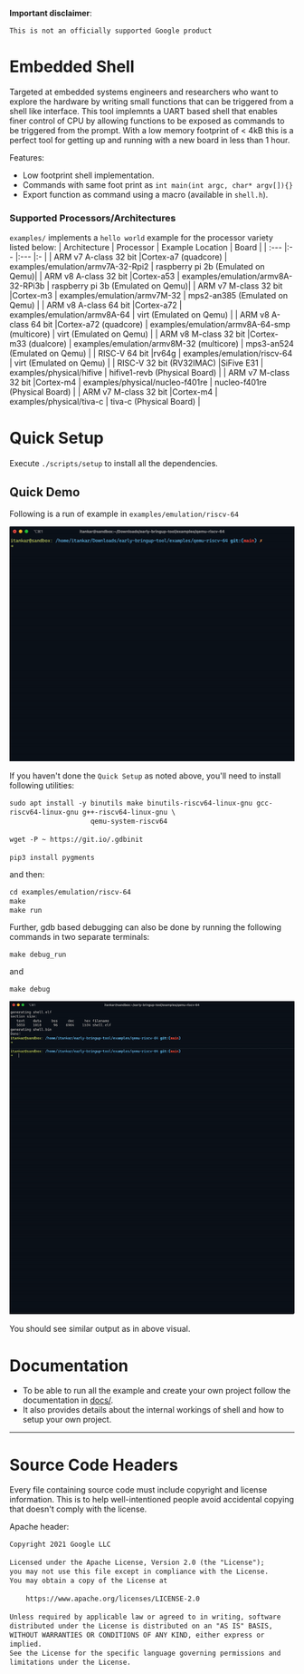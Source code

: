 **Important disclaimer**:

    This is not an officially supported Google product

# Embedded Shell

Targeted at embedded systems engineers and researchers who want to explore the hardware by writing small functions that can be triggered from a shell like interface. This tool implemnts a UART based shell that enables finer control of CPU by allowing functions to be exposed as commands to be triggered from the prompt. With a low memory footprint of < 4kB this is a perfect tool for getting up and running with a new board in less than 1 hour.

Features:
- Low footprint shell implementation.
- Commands with same foot print as `int main(int argc, char* argv[]){}`
- Export function as command using a macro (available in `shell.h`).

### Supported Processors/Architectures
`examples/` implements a `hello world` example for the processor variety listed below:
| Architecture             | Processor            | Example Location                             | Board                             |
| :---                     |:--                   |:---                                          |:-                                 |
| ARM v7 A-class 32 bit    |Cortex-a7 (quadcore)  | examples/emulation/armv7A-32-Rpi2            | raspberry pi 2b (Emulated on Qemu)|
| ARM v8 A-class 32 bit    |Cortex-a53            | examples/emulation/armv8A-32-RPi3b           | raspberry pi 3b (Emulated on Qemu)|
| ARM v7 M-class 32 bit    |Cortex-m3             | examples/emulation/armv7M-32                 | mps2-an385 (Emulated on Qemu)     |
| ARM v8 A-class 64 bit    |Cortex-a72            | examples/emulation/armv8A-64                 | virt (Emulated on Qemu)           |
| ARM v8 A-class 64 bit    |Cortex-a72 (quadcore) | examples/emulation/armv8A-64-smp (multicore) | virt (Emulated on Qemu)           |
| ARM v8 M-class 32 bit    |Cortex-m33 (dualcore) | examples/emulation/armv8M-32 (multicore)     | mps3-an524 (Emulated on Qemu)     |
| RISC-V 64 bit            |rv64g                 | examples/emulation/riscv-64                  | virt (Emulated on Qemu)           |
| RISC-V 32 bit (RV32IMAC) |SiFive E31            | examples/physical/hifive                     | hifive1-revb (Physical Board)     |
| ARM v7 M-class 32 bit    |Cortex-m4             | examples/physical/nucleo-f401re              | nucleo-f401re (Physical Board)    |
| ARM v7 M-class 32 bit    |Cortex-m4             | examples/physical/tiva-c                     | tiva-c (Physical Board)           |

# Quick Setup

Execute `./scripts/setup` to install all the dependencies.

## Quick Demo

Following is a run of example in `examples/emulation/riscv-64`

![Qemu Demo](docs/images/demo.gif)

If you haven't done the `Quick Setup` as noted above, you'll need to install following utilities:

```
sudo apt install -y binutils make binutils-riscv64-linux-gnu gcc-riscv64-linux-gnu g++-riscv64-linux-gnu \
                    qemu-system-riscv64

wget -P ~ https://git.io/.gdbinit

pip3 install pygments
```
and then:
```shell
cd examples/emulation/riscv-64
make
make run
```

Further, gdb based debugging can also be done by running the following commands in two separate terminals:
```
make debug_run
```
and
```
make debug
```
![Qemu Debug](docs/images/debug.gif)

You should see similar output as in above visual.

# Documentation

- To be able to run all the example and create your own project follow the documentation in [docs/](docs/index.md#table-of-contents).
- It also provides details about the internal workings of shell and how to setup your own project.

<hr>

# Source Code Headers

Every file containing source code must include copyright and license
information. This is to help well-intentioned people avoid accidental copying that
doesn't comply with the license.

Apache header:

    Copyright 2021 Google LLC

    Licensed under the Apache License, Version 2.0 (the "License");
    you may not use this file except in compliance with the License.
    You may obtain a copy of the License at

        https://www.apache.org/licenses/LICENSE-2.0

    Unless required by applicable law or agreed to in writing, software
    distributed under the License is distributed on an "AS IS" BASIS,
    WITHOUT WARRANTIES OR CONDITIONS OF ANY KIND, either express or implied.
    See the License for the specific language governing permissions and
    limitations under the License.
